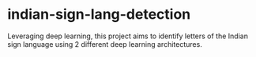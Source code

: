 # indian-sign-lang-detection
Leveraging deep learning, this project aims to identify letters of the Indian sign language using 2 different deep learning architectures.
